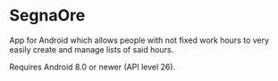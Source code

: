 # SegnaOre

App for Android which allows people with not fixed work hours to very easily create and manage lists of said hours.

Requires Android 8.0 or newer (API level 26).
